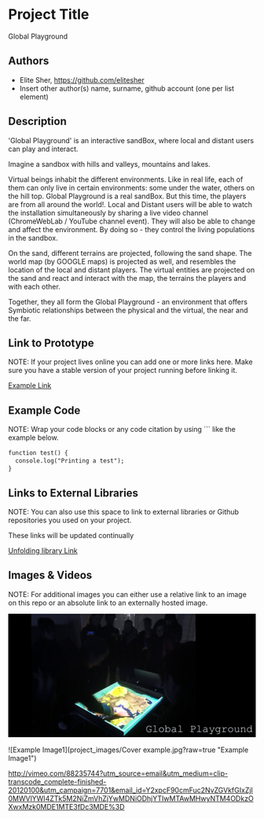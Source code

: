 # Project Title
Global Playground

## Authors
- Elite Sher, https://github.com/elitesher
- Insert other author(s) name, surname, github account (one per list element)

## Description
'Global Playground' is an interactive sandBox, where local and distant users can play and interact.

Imagine a sandbox with hills and valleys, mountains and lakes.

Virtual beings inhabit the different environments. Like in real life, each of them can only live in certain environments: some under the water, others on the hill top. 
Global Playground is a real sandBox. But this time, the players are from all around the world!. Local and Distant users will be able to watch the installation simultaneously by sharing a live video channel (ChromeWebLab / YouTube channel event). They will also be able to change and affect the environment. By doing so - they control the living populations in the sandbox.

On the sand, different terrains are projected, following the sand shape. The world map (by GOOGLE maps) is projected as well, and resembles the location of the local and distant players. The virtual entities are projected on the sand and react and interact with the map, the terrains the players and with each other. 

Together, they all form the Global Playground - an environment that offers Symbiotic relationships between the physical and the virtual, the near and the far.

## Link to Prototype
NOTE: If your project lives online you can add one or more links here. Make sure you have a stable version of your project running before linking it.

[Example Link](http://www.google.com "Example Link")

## Example Code
NOTE: Wrap your code blocks or any code citation by using ``` like the example below.
```
function test() {
  console.log("Printing a test");
}
```
## Links to External Libraries
 NOTE: You can also use this space to link to external libraries or Github repositories you used on your project.
 
 These links will be updated continually
 
[Unfolding library Link](http://unfoldingmaps.org/ "Unfolding library Link")

## Images & Videos
NOTE: For additional images you can either use a relative link to an image on this repo or an absolute link to an externally hosted image.

![Example Image](project_images/cover.jpg?raw=true "Example Image")

![Example Image1](project_images/Cover example.jpg?raw=true "Example Image1")

http://vimeo.com/88235744?utm_source=email&utm_medium=clip-transcode_complete-finished-20120100&utm_campaign=7701&email_id=Y2xpcF90cmFuc2NvZGVkfGIxZjI0MWVlYWI4ZTk5M2NiZmVhZjYwMDNiODhjYTIwMTAwMHwyNTM4ODkzOXwxMzk0MDE1MTE3fDc3MDE%3D
